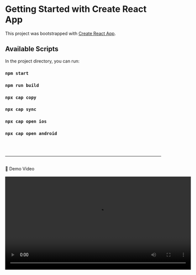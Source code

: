 # Getting Started with Create React App

This project was bootstrapped with [Create React App](https://github.com/facebook/create-react-app).

## Available Scripts

In the project directory, you can run:

### `npm start`

### `npm run build`

### `npx cap copy`

### `npx cap sync`

### `npx cap open ios`

### `npx cap open android`

<br>
<br>

---

<br>
🎥 Demo Video
<br>
<br>
<video src="demo/capacitor.mov" width="600" controls></video>

